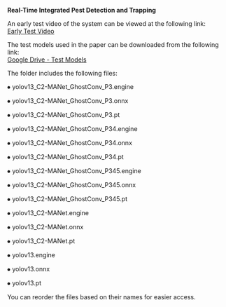 **Real-Time Integrated Pest Detection and Trapping**

An early test video of the system can be viewed at the following link:  
[Early Test Video](https://b23.tv/pIzykqW)

The test models used in the paper can be downloaded from the following link:  
[Google Drive - Test Models](https://drive.google.com/drive/folders/1g-qKiZePG70Ukf_2LO_mLcqRUzLe-4Fc?usp=drive_link)

The folder includes the following files:

⦁	yolov13_C2-MANet_GhostConv_P3.engine

⦁	yolov13_C2-MANet_GhostConv_P3.onnx

⦁	yolov13_C2-MANet_GhostConv_P3.pt

⦁	yolov13_C2-MANet_GhostConv_P34.engine

⦁	yolov13_C2-MANet_GhostConv_P34.onnx

⦁	yolov13_C2-MANet_GhostConv_P34.pt

⦁	yolov13_C2-MANet_GhostConv_P345.engine

⦁	yolov13_C2-MANet_GhostConv_P345.onnx

⦁	yolov13_C2-MANet_GhostConv_P345.pt

⦁	yolov13_C2-MANet.engine

⦁	yolov13_C2-MANet.onnx

⦁	yolov13_C2-MANet.pt

⦁	yolov13.engine

⦁	yolov13.onnx

⦁	yolov13.pt

You can reorder the files based on their names for easier access.
